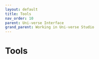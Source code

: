 ```yaml
---
layout: default
title: Tools
nav_order: 10
parent: Uni-verse Interface
grand_parent: Working in Uni-verse Studio
---
```

# Tools